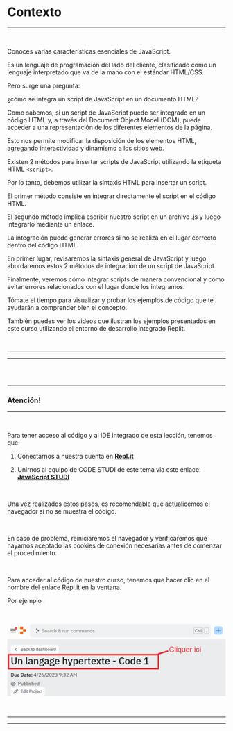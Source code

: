# **Contexto**

---

<br>

Conoces varias características esenciales de JavaScript.

Es un lenguaje de programación del lado del cliente, clasificado como un lenguaje interpretado que va de la mano con el estándar HTML/CSS.

Pero surge una pregunta:

¿cómo se integra un script de JavaScript en un documento HTML?

Como sabemos, si un script de JavaScript puede ser integrado en un código HTML y, a través del Document Object Model (DOM), puede acceder a una representación de los diferentes elementos de la página.

Esto nos permite modificar la disposición de los elementos HTML, agregando interactividad y dinamismo a los sitios web.

Existen 2 métodos para insertar scripts de JavaScript utilizando la etiqueta HTML `<script>`.

Por lo tanto, debemos utilizar la sintaxis HTML para insertar un script.

El primer método consiste en integrar directamente el script en el código HTML.

El segundo método implica escribir nuestro script en un archivo .js y luego integrarlo mediante un enlace.

La integración puede generar errores si no se realiza en el lugar correcto dentro del código HTML.

En primer lugar, revisaremos la sintaxis general de JavaScript y luego abordaremos estos 2 métodos de integración de un script de JavaScript.

Finalmente, veremos cómo integrar scripts de manera convencional y cómo evitar errores relacionados con el lugar donde los integramos.

Tómate el tiempo para visualizar y probar los ejemplos de código que te ayudarán a comprender bien el concepto. 

También puedes ver los videos que ilustran los ejemplos presentados en este curso utilizando el entorno de desarrollo integrado Replit.

<br>

---

---

<br>
<br>

---

### **Atención!**

---

<br>

Para tener acceso al código y  al IDE integrado de esta lección, tenemos que:

1. Conectarnos a nuestra cuenta en **[Repl.it](https://replit.com/)**

2. Unirnos al equipo de CODE STUDI de este tema via este enlace: **[JavaScript STUDI](https://replit.com/teams/join/kffyqqqiagcezrjugixbetjackpqhpgo-javascript-studi)**

<br>

Una vez realizados estos pasos, es recomendable que actualicemos el navegador si no se muestra el código.

<br>

En caso de problema, reiniciaremos el navegador y verificaremos que hayamos aceptado las cookies de conexión necesarias antes de comenzar el procedimiento.

<br>

Para acceder al código de nuestro curso, tenemos que hacer clic en el nombre del enlace Repl.it en la ventana.

Por ejemplo :

<br>

![Ejemplo como hacerlo](./01-Contexto/img/replit_1.png)

<br>

---

---

<br>
<br>
